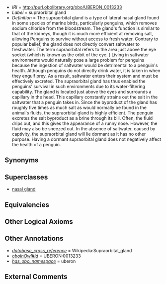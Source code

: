  * *IRI* = http://purl.obolibrary.org/obo/UBERON_0013233
 * *Label* = supraorbital gland
 * *Definition* = The supraorbital gland is a type of lateral nasal gland found in some species of marine birds, particularly penguins, which removes sodium chloride from the bloodstream. The gland's function is similar to that of the kidneys, though it is much more efficient at removing salt, allowing Penguins to survive without access to fresh water. Contrary to popular belief, the gland does not directly convert saltwater to freshwater. The term supraorbital refers to the area just above the eye socket (which is known as the orbit of the eye. ) Living in saltwater environments would naturally pose a large problem for penguins because the ingestion of saltwater would be detrimental to a penguin's health. Although penguins do not directly drink water, it is taken in when they engulf prey. As a result, saltwater enters their system and must be effectively excreted. The supraorbital gland has thus enabled the penguins' survival in such environments due to its water-filtering capability. The gland is located just above the eyes and surrounds a capillary in the head. This capillary constantly strains out the salt in the saltwater that a penguin takes in. Since the byproduct of the gland has roughly five times as much salt as would normally be found in the animal's fluids, the supraorbital gland is highly efficient. The penguin excretes the salt byproduct as a brine through its bill. Often, the fluid drips out, and this gives the appearance of a runny nose. However, the fluid may also be sneezed out. In the absence of saltwater, caused by captivity, the supraorbital gland will lie dormant as it has no other purpose. Having a dormant supraorbital gland does not negatively affect the health of a penguin.

## Synonyms


## Superclasses

 * [nasal gland](../../UBERON/78/UBERON_0012278.md)

## Equivalencies


## Other Logical Axioms


## Other Annotations

 * *[database_cross_reference](../../ef/oboInOwl#hasDbXref.md)* = Wikipedia:Supraorbital_gland
 * *[oboInOwl#id](../../id/oboInOwl#id.md)* = UBERON:0013233
 * *[has_obo_namespace](../../ce/oboInOwl#hasOBONamespace.md)* = uberon

## External Comments

